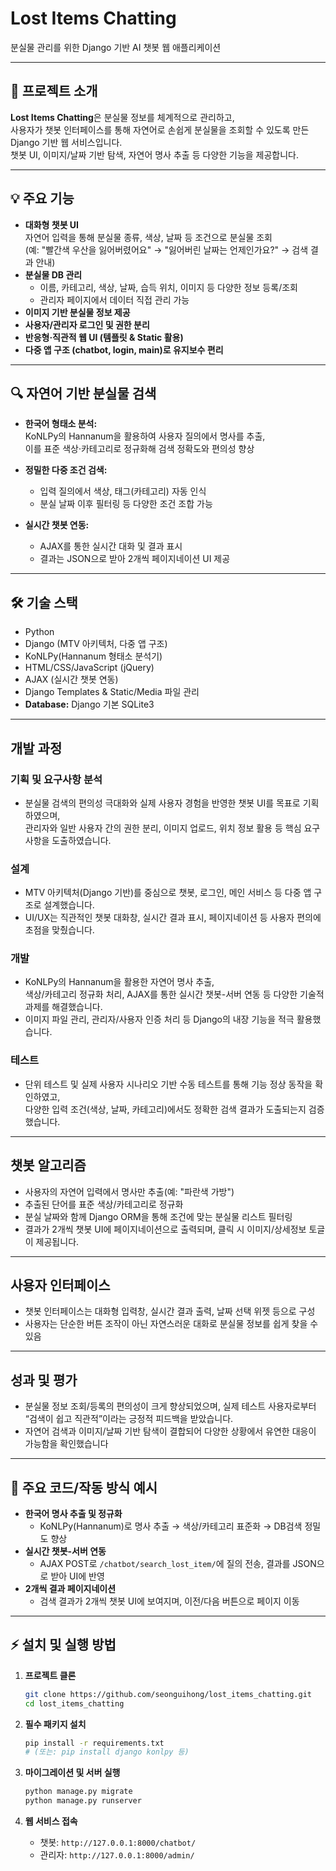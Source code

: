 # Lost Items Chatting

분실물 관리를 위한 Django 기반 AI 챗봇 웹 애플리케이션

---

## 📝 프로젝트 소개

**Lost Items Chatting**은 분실물 정보를 체계적으로 관리하고,  
사용자가 챗봇 인터페이스를 통해 자연어로 손쉽게 분실물을 조회할 수 있도록 만든 Django 기반 웹 서비스입니다.  
챗봇 UI, 이미지/날짜 기반 탐색, 자연어 명사 추출 등 다양한 기능을 제공합니다.

---

## 💡 주요 기능

- **대화형 챗봇 UI**  
  자연어 입력을 통해 분실물 종류, 색상, 날짜 등 조건으로 분실물 조회  
  (예: "빨간색 우산을 잃어버렸어요" → "잃어버린 날짜는 언제인가요?" → 검색 결과 안내)
- **분실물 DB 관리**  
  - 이름, 카테고리, 색상, 날짜, 습득 위치, 이미지 등 다양한 정보 등록/조회
  - 관리자 페이지에서 데이터 직접 관리 가능
- **이미지 기반 분실물 정보 제공**
- **사용자/관리자 로그인 및 권한 분리**
- **반응형·직관적 웹 UI (템플릿 & Static 활용)**
- **다중 앱 구조 (chatbot, login, main)로 유지보수 편리**

---

## 🔍 자연어 기반 분실물 검색

- **한국어 형태소 분석:**  
  KoNLPy의 Hannanum을 활용하여 사용자 질의에서 명사를 추출,  
  이를 표준 색상·카테고리로 정규화해 검색 정확도와 편의성 향상

- **정밀한 다중 조건 검색:**  
  - 입력 질의에서 색상, 태그(카테고리) 자동 인식  
  - 분실 날짜 이후 필터링 등 다양한 조건 조합 가능

- **실시간 챗봇 연동:**  
  - AJAX를 통한 실시간 대화 및 결과 표시  
  - 결과는 JSON으로 받아 2개씩 페이지네이션 UI 제공

---

## 🛠️ 기술 스택

- Python
- Django (MTV 아키텍처, 다중 앱 구조)
- KoNLPy(Hannanum 형태소 분석기)
- HTML/CSS/JavaScript (jQuery)
- AJAX (실시간 챗봇 연동)
- Django Templates & Static/Media 파일 관리
- **Database:** Django 기본 SQLite3

---


## 개발 과정

### 기획 및 요구사항 분석

- 분실물 검색의 편의성 극대화와 실제 사용자 경험을 반영한 챗봇 UI를 목표로 기획하였으며,  
  관리자와 일반 사용자 간의 권한 분리, 이미지 업로드, 위치 정보 활용 등 핵심 요구사항을 도출하였습니다.

###  설계

- MTV 아키텍처(Django 기반)를 중심으로 챗봇, 로그인, 메인 서비스 등 다중 앱 구조로 설계했습니다.  
- UI/UX는 직관적인 챗봇 대화창, 실시간 결과 표시, 페이지네이션 등 사용자 편의에 초점을 맞췄습니다.

###  개발

- KoNLPy의 Hannanum을 활용한 자연어 명사 추출,  
  색상/카테고리 정규화 처리, AJAX를 통한 실시간 챗봇-서버 연동 등 다양한 기술적 과제를 해결했습니다.  
- 이미지 파일 관리, 관리자/사용자 인증 처리 등 Django의 내장 기능을 적극 활용했습니다.

###  테스트

- 단위 테스트 및 실제 사용자 시나리오 기반 수동 테스트를 통해 기능 정상 동작을 확인하였고,  
  다양한 입력 조건(색상, 날짜, 카테고리)에서도 정확한 검색 결과가 도출되는지 검증했습니다.

---

##  챗봇 알고리즘

- 사용자의 자연어 입력에서 명사만 추출(예: "파란색 가방")
- 추출된 단어를 표준 색상/카테고리로 정규화
- 분실 날짜와 함께 Django ORM을 통해 조건에 맞는 분실물 리스트 필터링
- 결과가 2개씩 챗봇 UI에 페이지네이션으로 출력되며,
  클릭 시 이미지/상세정보 토글이 제공됩니다.

---

## 사용자 인터페이스

- 챗봇 인터페이스는 대화형 입력창, 실시간 결과 출력, 날짜 선택 위젯 등으로 구성
- 사용자는 단순한 버튼 조작이 아닌 자연스러운 대화로 분실물 정보를 쉽게 찾을 수 있음

---

## 성과 및 평가

- 분실물 정보 조회/등록의 편의성이 크게 향상되었으며,
  실제 테스트 사용자로부터 “검색이 쉽고 직관적”이라는 긍정적 피드백을 받았습니다.
- 자연어 검색과 이미지/날짜 기반 탐색이 결합되어 다양한 상황에서 유연한 대응이 가능함을 확인했습니다

---

## 📌 주요 코드/작동 방식 예시

- **한국어 명사 추출 및 정규화**
    - KoNLPy(Hannanum)로 명사 추출 → 색상/카테고리 표준화 → DB검색 정밀도 향상
- **실시간 챗봇-서버 연동**
    - AJAX POST로 `/chatbot/search_lost_item/`에 질의 전송, 결과를 JSON으로 받아 UI에 반영
- **2개씩 결과 페이지네이션**
    - 검색 결과가 2개씩 챗봇 UI에 보여지며, 이전/다음 버튼으로 페이지 이동

---

## ⚡️ 설치 및 실행 방법

1. **프로젝트 클론**
    ```bash
    git clone https://github.com/seonguihong/lost_items_chatting.git
    cd lost_items_chatting
    ```

2. **필수 패키지 설치**
    ```bash
    pip install -r requirements.txt
    # (또는: pip install django konlpy 등)
    ```

3. **마이그레이션 및 서버 실행**
    ```bash
    python manage.py migrate
    python manage.py runserver
    ```

4. **웹 서비스 접속**
    - 챗봇: `http://127.0.0.1:8000/chatbot/`
    - 관리자: `http://127.0.0.1:8000/admin/`


